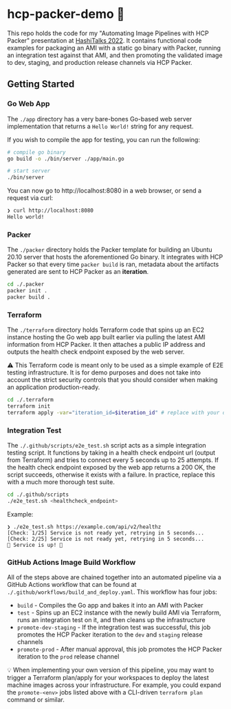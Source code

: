 # hcp-packer-demo :tada:

This repo holds the code for my "Automating Image Pipelines with HCP Packer" presentation at [HashiTalks 2022](https://events.hashicorp.com/hashitalks2022). It contains functional code examples for packaging an AMI with a static go binary with Packer, running an integration test against that AMI, and then promoting the validated image to dev, staging, and production release channels via HCP Packer.

## Getting Started

### Go Web App

The `./app` directory has a very bare-bones Go-based web server implementation that returns a `Hello World!` string for any request.

If you wish to compile the app for testing, you can run the following:

```bash
# compile go binary
go build -o ./bin/server ./app/main.go

# start server
./bin/server
```

You can now go to http://localhost:8080 in a web browser, or send a request via curl:

```bash
❯ curl http://localhost:8080
Hello world!
```

### Packer

The `./packer` directory holds the Packer template for building an Ubuntu 20.10 server that hosts the aforementioned Go binary. It integrates with HCP Packer so that every time `packer build` is ran, metadata about the artifacts generated are sent to HCP Packer as an **iteration**.

```bash
cd ./.packer
packer init .
packer build .
```

### Terraform

The `./terraform` directory holds Terraform code that spins up an EC2 instance hosting the Go web app built earlier via pulling the latest AMI information from HCP Packer. It then attaches a public IP address and outputs the health check endpoint exposed by the web server.

:warning: This Terraform code is meant only to be used as a simple example of E2E testing infrastructure. It is for demo purposes and does not take into account the strict security controls that you should consider when making an application production-ready.

```bash
cd ./.terraform
terraform init
terraform apply -var="iteration_id=$iteration_id" # replace with your desired HCP Packer iteration
```

### Integration Test

The `./.github/scripts/e2e_test.sh` script acts as a simple integration testing script. It functions by taking in a health check endpoint url (output from Terraform) and tries to connect every 5 seconds up to 25 attempts. If the health check endpoint exposed by the web app returns a 200 OK, the script succeeds, otherwise it exists with a failure. In practice, replace this with a much more thorough test suite. 

```bash
cd ./.github/scripts
./e2e_test.sh <healthcheck_endpoint>
```

Example: 
```
❯ ./e2e_test.sh https://example.com/api/v2/healthz
[Check: 1/25] Service is not ready yet, retrying in 5 seconds...
[Check: 2/25] Service is not ready yet, retrying in 5 seconds...
🎉 Service is up! 🎉
```

### GitHub Actions Image Build Workflow

All of the steps above are chained together into an automated pipeline via a GitHub Actions workflow that can be found at `./.github/workflows/build_and_deploy.yaml`. This workflow has four jobs:
 - `build` - Compiles the Go app and bakes it into an AMI with Packer
 - `test` - Spins up an EC2 instance with the newly build AMI via Terraform, runs an integration test on it, and then cleans up the infrastructure
 - `promote-dev-staging` - If the integration test was successful, this job promotes the HCP Packer iteration to the `dev` and `staging` release channels
 - `promote-prod` - After manual approval, this job promotes the HCP Packer iteration to the `prod` release channel

 :bulb: When implementing your own version of this pipeline, you may want to trigger a Terraform plan/apply for your workspaces to deploy the latest machine images across your infrastructure. For example, you could expand the `promote-<env>` jobs listed above with a CLI-driven `terraform plan` command or similar.
